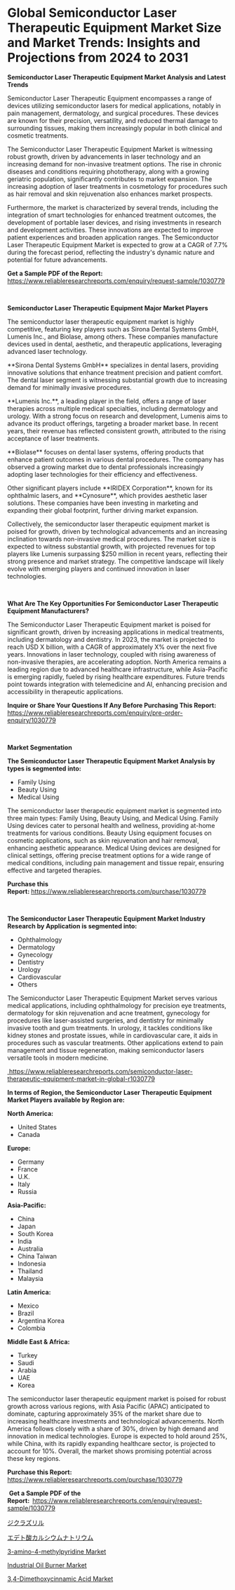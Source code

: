 <p><h1>Global Semiconductor Laser Therapeutic Equipment Market Size and Market Trends: Insights and Projections from 2024 to 2031</h1></p><p><strong>Semiconductor Laser Therapeutic Equipment Market Analysis and Latest Trends</strong></p>
<p><p>Semiconductor Laser Therapeutic Equipment encompasses a range of devices utilizing semiconductor lasers for medical applications, notably in pain management, dermatology, and surgical procedures. These devices are known for their precision, versatility, and reduced thermal damage to surrounding tissues, making them increasingly popular in both clinical and cosmetic treatments.</p><p>The Semiconductor Laser Therapeutic Equipment Market is witnessing robust growth, driven by advancements in laser technology and an increasing demand for non-invasive treatment options. The rise in chronic diseases and conditions requiring phototherapy, along with a growing geriatric population, significantly contributes to market expansion. The increasing adoption of laser treatments in cosmetology for procedures such as hair removal and skin rejuvenation also enhances market prospects.</p><p>Furthermore, the market is characterized by several trends, including the integration of smart technologies for enhanced treatment outcomes, the development of portable laser devices, and rising investments in research and development activities. These innovations are expected to improve patient experiences and broaden application ranges. The Semiconductor Laser Therapeutic Equipment Market is expected to grow at a CAGR of 7.7% during the forecast period, reflecting the industry's dynamic nature and potential for future advancements.</p></p>
<p><strong>Get a Sample PDF of the Report:&nbsp;</strong> <a href="https://www.reliableresearchreports.com/enquiry/request-sample/1030779">https://www.reliableresearchreports.com/enquiry/request-sample/1030779</a></p>
<p>&nbsp;</p>
<p><strong>Semiconductor Laser Therapeutic Equipment Major Market Players</strong></p>
<p><p>The semiconductor laser therapeutic equipment market is highly competitive, featuring key players such as Sirona Dental Systems GmbH, Lumenis Inc., and Biolase, among others. These companies manufacture devices used in dental, aesthetic, and therapeutic applications, leveraging advanced laser technology.</p><p>**Sirona Dental Systems GmbH** specializes in dental lasers, providing innovative solutions that enhance treatment precision and patient comfort. The dental laser segment is witnessing substantial growth due to increasing demand for minimally invasive procedures.</p><p>**Lumenis Inc.**, a leading player in the field, offers a range of laser therapies across multiple medical specialties, including dermatology and urology. With a strong focus on research and development, Lumenis aims to advance its product offerings, targeting a broader market base. In recent years, their revenue has reflected consistent growth, attributed to the rising acceptance of laser treatments.</p><p>**Biolase** focuses on dental laser systems, offering products that enhance patient outcomes in various dental procedures. The company has observed a growing market due to dental professionals increasingly adopting laser technologies for their efficiency and effectiveness. </p><p>Other significant players include **IRIDEX Corporation**, known for its ophthalmic lasers, and **Cynosure**, which provides aesthetic laser solutions. These companies have been investing in marketing and expanding their global footprint, further driving market expansion.</p><p>Collectively, the semiconductor laser therapeutic equipment market is poised for growth, driven by technological advancements and an increasing inclination towards non-invasive medical procedures. The market size is expected to witness substantial growth, with projected revenues for top players like Lumenis surpassing $250 million in recent years, reflecting their strong presence and market strategy. The competitive landscape will likely evolve with emerging players and continued innovation in laser technologies.</p></p>
<p>&nbsp;</p>
<p><strong>What Are The Key Opportunities For Semiconductor Laser Therapeutic Equipment Manufacturers?</strong></p>
<p><p>The Semiconductor Laser Therapeutic Equipment market is poised for significant growth, driven by increasing applications in medical treatments, including dermatology and dentistry. In 2023, the market is projected to reach USD X billion, with a CAGR of approximately X% over the next five years. Innovations in laser technology, coupled with rising awareness of non-invasive therapies, are accelerating adoption. North America remains a leading region due to advanced healthcare infrastructure, while Asia-Pacific is emerging rapidly, fueled by rising healthcare expenditures. Future trends point towards integration with telemedicine and AI, enhancing precision and accessibility in therapeutic applications.</p></p>
<p><strong>Inquire or Share Your Questions If Any Before Purchasing This Report:</strong> <a href="https://www.reliableresearchreports.com/enquiry/pre-order-enquiry/1030779">https://www.reliableresearchreports.com/enquiry/pre-order-enquiry/1030779</a></p>
<p>&nbsp;</p>
<p><strong>Market Segmentation</strong></p>
<p><strong>The Semiconductor Laser Therapeutic Equipment Market Analysis by types is segmented into:</strong></p>
<p><ul><li>Family Using</li><li>Beauty Using</li><li>Medical Using</li></ul></p>
<p><p>The semiconductor laser therapeutic equipment market is segmented into three main types: Family Using, Beauty Using, and Medical Using. Family Using devices cater to personal health and wellness, providing at-home treatments for various conditions. Beauty Using equipment focuses on cosmetic applications, such as skin rejuvenation and hair removal, enhancing aesthetic appearance. Medical Using devices are designed for clinical settings, offering precise treatment options for a wide range of medical conditions, including pain management and tissue repair, ensuring effective and targeted therapies.</p></p>
<p><strong>Purchase this Report:&nbsp;</strong><a href="https://www.reliableresearchreports.com/purchase/1030779">https://www.reliableresearchreports.com/purchase/1030779</a></p>
<p>&nbsp;</p>
<p><strong>The Semiconductor Laser Therapeutic Equipment Market Industry Research by Application is segmented into:</strong></p>
<p><ul><li>Ophthalmology</li><li>Dermatology</li><li>Gynecology</li><li>Dentistry</li><li>Urology</li><li>Cardiovascular</li><li>Others</li></ul></p>
<p><p>The Semiconductor Laser Therapeutic Equipment Market serves various medical applications, including ophthalmology for precision eye treatments, dermatology for skin rejuvenation and acne treatment, gynecology for procedures like laser-assisted surgeries, and dentistry for minimally invasive tooth and gum treatments. In urology, it tackles conditions like kidney stones and prostate issues, while in cardiovascular care, it aids in procedures such as vascular treatments. Other applications extend to pain management and tissue regeneration, making semiconductor lasers versatile tools in modern medicine.</p></p>
<p><a href="https://www.reliableresearchreports.com/semiconductor-laser-therapeutic-equipment-market-in-global-r1030779">&nbsp;https://www.reliableresearchreports.com/semiconductor-laser-therapeutic-equipment-market-in-global-r1030779</a></p>
<p><strong>In terms of Region, the Semiconductor Laser Therapeutic Equipment Market Players available by Region are:</strong></p>
<p>
    <p> <strong> North America: </strong>
        <ul>
            <li>United States</li>
            <li>Canada</li>
        </ul>
        </p> 
    <p> <strong> Europe: </strong>
        <ul>
            <li>Germany</li>
            <li>France</li>
            <li>U.K.</li>
            <li>Italy</li>
            <li>Russia</li>
        </ul>
        </p> 
    <p> <strong> Asia-Pacific: </strong>
        <ul>
            <li>China</li>
            <li>Japan</li>
            <li>South Korea</li>
            <li>India</li>
            <li>Australia</li>
            <li>China Taiwan</li>
            <li>Indonesia</li>
            <li>Thailand</li>
            <li>Malaysia</li>
        </ul>
        </p> 
    <p> <strong> Latin America: </strong>
        <ul>
            <li>Mexico</li>
            <li>Brazil</li>
            <li>Argentina Korea</li>
            <li>Colombia</li>
        </ul>
        </p> 
    <p> <strong> Middle East & Africa: </strong>
        <ul>
            <li>Turkey</li>
            <li>Saudi</li>
            <li>Arabia</li>
            <li>UAE</li>
            <li>Korea</li>
        </ul>
    </p>
    </p>
<p><p>The semiconductor laser therapeutic equipment market is poised for robust growth across various regions, with Asia Pacific (APAC) anticipated to dominate, capturing approximately 35% of the market share due to increasing healthcare investments and technological advancements. North America follows closely with a share of 30%, driven by high demand and innovation in medical technologies. Europe is expected to hold around 25%, while China, with its rapidly expanding healthcare sector, is projected to account for 10%. Overall, the market shows promising potential across these key regions.</p></p>
<p><strong>Purchase this Report: </strong><a href="https://www.reliableresearchreports.com/purchase/1030779">https://www.reliableresearchreports.com/purchase/1030779</a></p>
<p>&nbsp;<strong>Get a Sample PDF of the Report:&nbsp;&nbsp;</strong><a href="https://www.reliableresearchreports.com/enquiry/request-sample/1030779">https://www.reliableresearchreports.com/enquiry/request-sample/1030779</a></p>
<p><strong></strong></p>
<p><p><a href="https://medium.com/@lindakreitz2023/%E3%82%B8%E3%82%AF%E3%83%A9%E3%82%BA%E3%83%AA%E3%83%AB%E5%B8%82%E5%A0%B4%E4%BA%88%E6%B8%AC-2024%E5%B9%B4%E3%81%8B%E3%82%892031%E5%B9%B4%E3%81%BE%E3%81%A7%E3%81%AE%E3%82%B0%E3%83%AD%E3%83%BC%E3%83%90%E3%83%AB%E5%B8%82%E5%A0%B4%E3%81%AE%E3%83%88%E3%83%AC%E3%83%B3%E3%83%89%E3%81%A8%E5%88%86%E6%9E%90-171%E3%83%9A%E3%83%BC%E3%82%B8%E3%81%AB%E3%82%8F%E3%81%9F%E3%82%8B-78a62399d01f">ジクラズリル</a></p><p><a href="https://medium.com/@erickbotsfortrd46766/%E3%82%B0%E3%83%AD%E3%83%BC%E3%83%90%E3%83%AB%E3%83%8A%E3%83%88%E3%83%AA%E3%82%A6%E3%83%A0%E3%82%AB%E3%83%AB%E3%82%B7%E3%82%A6%E3%83%A0%E3%82%A8%E3%83%87%E3%83%86%E3%83%BC%E3%83%88%E5%B8%82%E5%A0%B4%E3%81%AE%E3%82%B7%E3%82%A7%E3%82%A2%E3%81%A8%E6%88%90%E9%95%B7%E6%A9%9F%E4%BC%9A-%E5%B8%82%E5%A0%B4%E8%A6%8F%E6%A8%A1%E3%81%AF-2024%E5%B9%B4%E3%81%8B%E3%82%892031%E5%B9%B4%E3%81%BE%E3%81%A7%E3%81%AE%E6%9C%9F%E9%96%93%E3%81%AB%E3%81%8A%E3%81%84%E3%81%A6%E5%B9%B4%E5%B9%B3%E5%9D%87%E6%88%90%E9%95%B7%E7%8E%87-cagr-7-5-%E3%81%A7%E6%88%90%E9%95%B7%E3%81%97%E3%81%A6%E3%81%84%E3%81%BE%E3%81%99-6a0812f3d159">エデト酸カルシウムナトリウム</a></p><p><a href="https://medium.com/@ruth.murray9056/emerging-3-amino-4-methylpyridine-market-opportunities-market-analysis-for-investors-and-56cdb61a3eb8">3-amino-4-methylpyridine Market</a></p><p><a href="https://www.linkedin.com/pulse/industrial-oil-burner-market-research-report-exploring-size-hr99e?trackingId=IC58D30wRHuycmJv8xbQSA%3D%3D">Industrial Oil Burner Market</a></p><p><a href="https://issuu.com/reportprime-2/docs/34-dimethoxycinnamic-acid-market-si_9b434f86a32f26">3,4-Dimethoxycinnamic Acid Market</a></p></p>